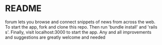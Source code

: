 # README

forum lets you browse and connect snippets of news from across the web. To start the app, fork and clone this repo. Then run 'bundle install' and 'rails s'. Finally, visit localhost:3000 to start the app. Any and all improvements and suggestions are greatly welcome and needed

